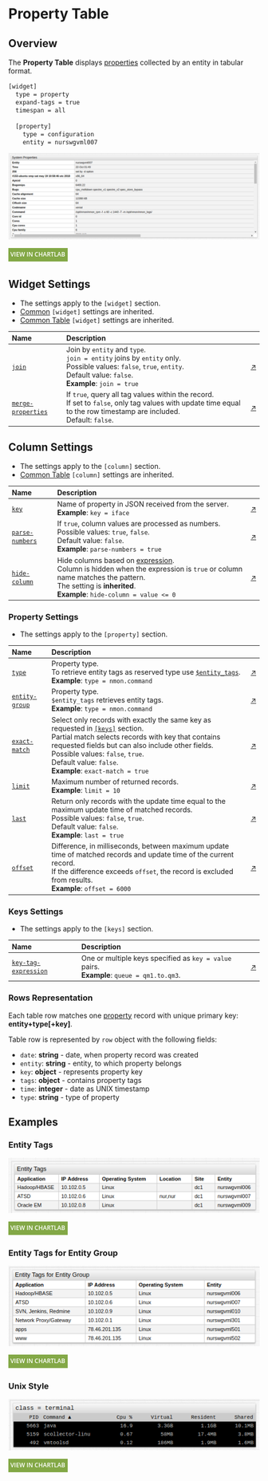 # Property Table

## Overview

The **Property Table** displays [properties](https://axibase.com/docs/atsd/schema.html#properties) collected by an entity in tabular format.

```ls
[widget]
  type = property
  expand-tags = true
  timespan = all

  [property]
    type = configuration
    entity = nurswgvml007
```

![](./images/property-table-1.png)

[![](../../images/button.png)](https://apps.axibase.com/chartlab/f7c2337f)

## Widget Settings

* The settings apply to the `[widget]` section.
* [Common](../shared/README.md#widget-settings) `[widget]` settings are inherited.
* [Common Table](../shared-table/README.md#widget-settings) `[widget]` settings are inherited.

Name | Description | &nbsp;
:--|:--|:--
<a name="join"></a>[`join`](#join)|Join by `entity` and `type`.<br>`join = entity` joins by `entity` only.<br>Possible values: `false`, `true`, `entity`.<br>Default value: `false`.<br>**Example**: `join = true`|[↗](https://apps.axibase.com/chartlab/1e6027a6)
<a name="merge-properties"></a>[`merge-properties`](#merge-properties)|If `true`, query all tag values within the record.<br>If set to `false`, only tag values with update time equal to the row timestamp are included.<br>Default: `false`.|[↗]()

## Column Settings

* The settings apply to the `[column]` section.
* [Common Table](../shared-table/README.md#column-settings) `[column]` settings are inherited.

Name | Description | &nbsp;
:--|:--|:--
<a name="key"></a>[`key`](#key)|Name of property in JSON received from the server.<br>**Example**: `key = iface`|[↗](https://apps.axibase.com/chartlab/c404955b)
<a name="parse-numbers"></a>[`parse-numbers`](#parse-numbers)| If `true`, column values are processed as numbers.<br>Possible values: `true`, `false`.<br>Default value: `false`.<br>**Example**: `parse-numbers = true`|[↗](https://apps.axibase.com/chartlab/a0bbeb23/3/)
<a name="hide-column"></a>[`hide-column`](#hide-column)|Hide columns based on [expression](https://axibase.com/docs/atsd/api/meta/expression.html).<br>Column is hidden when the expression is `true` or column name matches the pattern.<br>The setting is **inherited**.<br>**Example**: `hide-column = value <= 0`|[↗](https://apps.axibase.com/chartlab/0ded4531)

### Property Settings

* The settings apply to the `[property]` section.

Name | Description | &nbsp;
:--|:--|:--
<a name="type"></a>[`type`](#type)|Property type.<br>To retrieve entity tags as reserved type use [`$entity_tags`](https://axibase.com/docs/atsd/api/network/property.html#reserved-property-types).<br>**Example**: `type = nmon.command`| [↗](https://apps.axibase.com/chartlab/d82b0257)
<a name="entity-group"></a>[`entity-group`](#entity-group)|Property type.<br>`$entity_tags` retrieves entity tags.<br>**Example**: `type = nmon.command`| [↗](https://apps.axibase.com/chartlab/d82b0257)
<a name="exact-match"></a>[`exact-match`](#exact-match)|Select only records with exactly the same key as requested in [`[keys]`](#keys-settings) section.<br>Partial match selects records with key that contains requested fields but can also include other fields.<br>Possible values: `false`, `true`.<br>Default value: `false`.<br>**Example**: `exact-match = true`|[↗](https://apps.axibase.com/chartlab/0be4101c)
<a name="limit"></a>[`limit`](#limit)|Maximum number of returned records.<br>**Example**: `limit = 10`|[↗](https://apps.axibase.com/chartlab/b24d0b4b)
<a name="last"></a>[`last`](#last)|Return only records with the update time equal to the maximum update time of matched records.<br>Possible values: `false`, `true`.<br>Default value: `false`.<br>**Example**: `last = true`|[↗](https://apps.axibase.com/chartlab/da112ba6)
<a name="offset"></a>[`offset`](#offset)|Difference, in milliseconds, between maximum update time of matched records and update time of the current record.<br>If the difference exceeds `offset`, the record is excluded from results.<br>**Example**: `offset = 6000`|[↗](https://apps.axibase.com/chartlab/4efa6cc8)

### Keys Settings

* The settings apply to the `[keys]` section.

Name | Description | &nbsp;
:--|:--|:--
<a name="key-tag-expression"></a>[`key-tag-expression`](#key-tag-expression)|One or multiple keys specified as `key = value` pairs.<br>**Example**: `queue = qm1.to.qm3`.| [↗](https://apps.axibase.com/chartlab/74add0d7)

### Rows Representation

Each table row matches one [property](https://axibase.com/docs/atsd/schema.html#properties) record with unique primary key: **entity+type[+key]**.

Table row is represented by `row` object with the following fields:

 * `date`: **string** - date, when property record was created
 * `entity`: **string** - entity, to which property belongs
 * `key`: **object** - represents property key
 * `tags`: **object** - contains property tags
 * `time`: **integer** - date as UNIX timestamp
 * `type`: **string** - type of property

## Examples

### Entity Tags

![](./images/pt-1.png)

[![](../../images/button.png)](https://apps.axibase.com/chartlab/013e6026/2/)

### Entity Tags for Entity Group

![](./images/entity-tags-for-entity-groups.png)

[![](../../images/button.png)](https://apps.axibase.com/chartlab/09255557)

### Unix Style

![](./images/class-terminal.png)

[![](../../images/button.png)](https://apps.axibase.com/chartlab/daae97ae)

